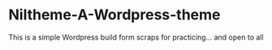 # Niltheme-A-Wordpress-theme
This is a simple Wordpress build form scraps for practicing... and open to all
